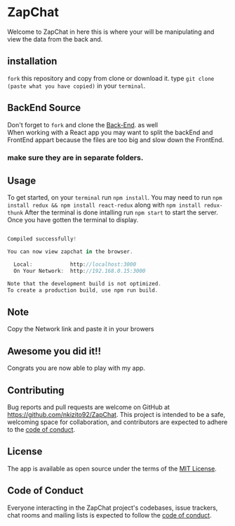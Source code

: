 # ZapChat



Welcome to ZapChat in here this is where your will be manipulating and view the data from the back and.  

## installation   
 `fork` this repository and copy from clone or download it.
 type `git clone (paste what you have copied)` in your `terminal`.

## BackEnd Source
Don't forget to `fork` and clone the [Back-End](https://github.com/nkizito92/Back_End-ZapChat). as well  
When working with a React app you may want to split the backEnd and FrontEnd appart because the files are too big and slow down the FrontEnd.  
### make sure they are in separate folders.

## Usage

To get started, on your `terminal` run `npm install`. You may need to run `npm install redux && npm install react-redux` along with `npm install redux-thunk`
After the terminal is done intalling run `npm start` to start the server.
Once you have gotten the terminal to display. 

```js

Compiled successfully!

You can now view zapchat in the browser.

  Local:            http://localhost:3000
  On Your Network:  http://192.168.0.15:3000

Note that the development build is not optimized.
To create a production build, use npm run build.


```

## Note

Copy the Network link and paste it in your browers

## Awesome you did it!!

Congrats you are now able to play with my app. 



## Contributing

Bug reports and pull requests are welcome on GitHub at https://github.com/nkizito92/ZapChat. This project is intended to be a safe, welcoming space for collaboration, and contributors are expected to adhere to the [code of conduct](https://github.com/nkizito92/ZapChat/blob/master/CODE_OF_CONDUCT.md).


## License

The app is available as open source under the terms of the [MIT License](https://opensource.org/licenses/MIT).

## Code of Conduct

Everyone interacting in the ZapChat project's codebases, issue trackers, chat rooms and mailing lists is expected to follow the [code of conduct](https://github.com/nkizito92/ZapChat/blob/master/CODE_OF_CONDUCT.md).
